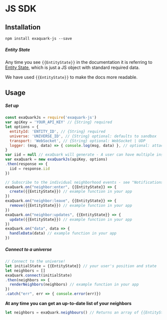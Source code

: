 # JS SDK

## Installation

```
npm install exaquark-js --save
```

##### Entity State

Any time you see `{{EntityState}}` in the documentation it is referring to [Entity State](entity-state.md), which is just a JS object with standard required data.

We have used `{{EntityState}}` to make the docs more readable.

## Usage

##### Set up

```javascript
const exaQuarkJs = require('exaquark-js')
var apiKey = 'YOUR_API_KEY' // {String} required
let options = {
  entityId: 'ENTITY_ID', // {String} required
  universe: 'UNIVERSE_ID', // {String} optional: defaults to sandbox
  transport: 'WebSocket', // {String} optional: WebSocket | UDP
  logger: (msg, data) => { console.log(msg, data) }, // optional: attach your own logger
}
var iid = null // exaQuark will generate - A user can have multiple instance ID's (eg, one for their phone, one for their AR glasses)
var exaQuark = new exaQuarkJs(apiKey, options)
.then(response => {
  iid = response.iid
})

// Subscribe to the individual neighborhood events - see "Notifications from exaQuark" below
exaQuark.on("neighbor:enter", {{EntityState}} => {
  create({{EntityState}}) // example function in your app
})
exaQuark.on("neighbor:leave", {{EntityState}} => {
  remove({{EntityState}}) // example function in your app
})
exaQuark.on("neighbor:updates", {{EntityState}} => {
  update({{EntityState}}) // example function in your app
})
exaQuark.on("data", data => {
  handleData(data) // example function in your app
})
```

##### Connect to a universe

```javascript
// Connect to the universe!
let initialState = {{EntityState}} // your user's position and state
let neighbors = []
exaQuark.connect(initialState)
.then(neighbors => {
  renderNeighbors(neighbors) // example function in your app
})
.catch("err", err => { console.error(err)})
```

**At any time you can get an up-to-date list of your neighbors**

```javascript
let neighbors = exaQuark.neighbours() // Returns an array of {{EntityState}}
```



